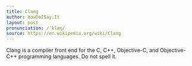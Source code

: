 ```yaml
---
title: Clang
author: HowDoISay.It
layout: post
pronunciation: /ˈklæŋ/
source: https://en.wikipedia.org/wiki/Clang
---
```


Clang is a compiler front end for the C, C++, Objective-C, and Objective-C++ programming languages. Do not spell it.
